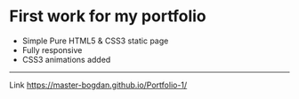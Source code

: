First work for my portfolio
==============================
- Simple Pure HTML5 & CSS3 static page
- Fully responsive
- CSS3 animations added
---
Link https://master-bogdan.github.io/Portfolio-1/


